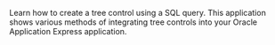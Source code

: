 Learn how to create a tree control using a SQL query. This application shows various methods of integrating tree controls into your Oracle Application Express application.